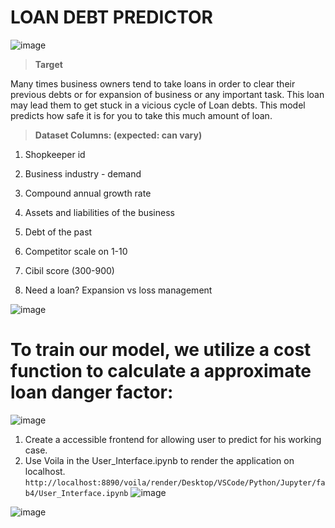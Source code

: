 

# LOAN DEBT PREDICTOR


![image](https://user-images.githubusercontent.com/76818035/170854069-f12bae9e-b52e-44f6-9bd1-9723ab7daf49.png)

    

> **Target**

Many times business owners tend to take loans in order to clear their previous debts or for expansion of business or any important task. This loan may lead them to get stuck in a vicious cycle of Loan debts. This model predicts how safe it is for you to take this much amount of loan.  
      

> **Dataset Columns: (expected: can vary)**

1.  Shopkeeper id
    
2.  Business industry - demand
    
3.  Compound annual growth rate
    
4.  Assets and liabilities of the business
    
5.  Debt of the past
    
6.  Competitor scale on 1-10
    
7.  Cibil score (300-900)
    
8.  Need a loan? Expansion vs loss management   


![image](https://user-images.githubusercontent.com/78641951/170853540-a5681ff8-8536-48f0-a756-5de8b6b80f0d.png)  

# To train our model, we utilize a cost function to calculate a approximate loan danger factor:
![image](https://user-images.githubusercontent.com/78641951/170853635-5ac501bf-49d2-4167-bfe4-0105ab7e79ad.png)


1.  Create a accessible frontend for allowing user to predict for his working case.
2.  Use Voila in the User_Interface.ipynb to render the application on localhost.
```http://localhost:8890/voila/render/Desktop/VSCode/Python/Jupyter/fab4/User_Interface.ipynb```
![image](https://user-images.githubusercontent.com/78641951/170853605-5c4fa79d-94f1-4a61-a4ab-7b28e232f6e7.png)  

![image](https://user-images.githubusercontent.com/78641951/170853612-119ca588-a57b-476d-988c-f9c0a6e9f995.png)

 
 
